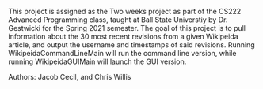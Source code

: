 This project is assigned as the Two weeks project as part of the CS222 Advanced Programming class, taught at Ball State Universtiy by Dr. Gestwicki for the Spring 2021 semester.
The goal of this project is to pull information about the 30 most recent revisions from a given Wikipeida article, and output the username and timestamps of said revisions. 
Running WikipeidaCommandLineMain will run the command line version, while running WikipeidaGUIMain will launch the GUI version. 


Authors: Jacob Cecil, and Chris Willis
